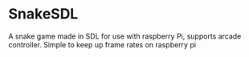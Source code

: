 SnakeSDL
========

A snake game made in SDL for use with raspberry Pi, supports arcade controller. Simple to keep up frame rates on raspberry pi
